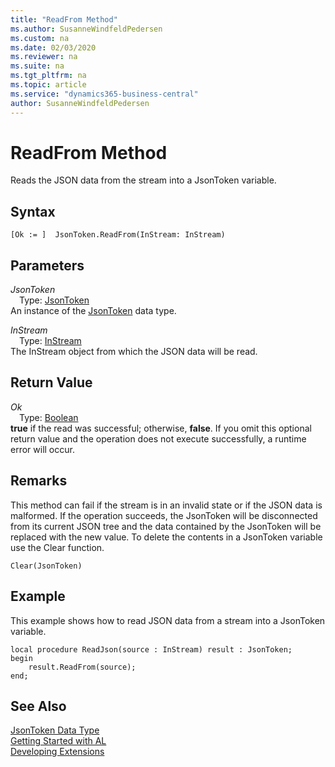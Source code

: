 ```yaml
---
title: "ReadFrom Method"
ms.author: SusanneWindfeldPedersen
ms.custom: na
ms.date: 02/03/2020
ms.reviewer: na
ms.suite: na
ms.tgt_pltfrm: na
ms.topic: article
ms.service: "dynamics365-business-central"
author: SusanneWindfeldPedersen
---
```

[//]: # (START>DO_NOT_EDIT)
[//]: # (IMPORTANT:Do not edit any of the content between here and the END>DO_NOT_EDIT.)
[//]: # (Any modifications should be made in the .xml files in the ModernDev repo.)
# ReadFrom Method
Reads the JSON data from the stream into a JsonToken variable.


## Syntax
```
[Ok := ]  JsonToken.ReadFrom(InStream: InStream)
```
## Parameters
*JsonToken*  
&emsp;Type: [JsonToken](jsontoken-data-type.md)  
An instance of the [JsonToken](jsontoken-data-type.md) data type.  

*InStream*  
&emsp;Type: [InStream](../instream/instream-data-type.md)  
The InStream object from which the JSON data will be read.  


## Return Value
*Ok*  
&emsp;Type: [Boolean](../boolean/boolean-data-type.md)  
**true** if the read was successful; otherwise, **false**. If you omit this optional return value and the operation does not execute successfully, a runtime error will occur.    


[//]: # (IMPORTANT: END>DO_NOT_EDIT)

## Remarks 
This method can fail if the stream is in an invalid state or if the JSON data is malformed.
If the operation succeeds, the JsonToken will be disconnected from its current JSON tree and the data contained by the JsonToken will be replaced with the new value.
To delete the contents in a JsonToken variable use the Clear function.

```
Clear(JsonToken)
```

## Example 
This example shows how to read JSON data from a stream into a JsonToken variable.

```
local procedure ReadJson(source : InStream) result : JsonToken;
begin
    result.ReadFrom(source);    
end;
```
## See Also
[JsonToken Data Type](jsontoken-data-type.md)  
[Getting Started with AL](../../devenv-get-started.md)  
[Developing Extensions](../../devenv-dev-overview.md)